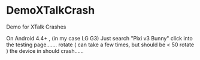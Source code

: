 # DemoXTalkCrash
Demo for XTalk Crashes

On Android 4.4+ , (in my case LG G3)
Just search "Pixi v3 Bunny"
click into the testing page.......
rotate ( can take a few times, but should be < 50 rotate )  the device in should crash......
